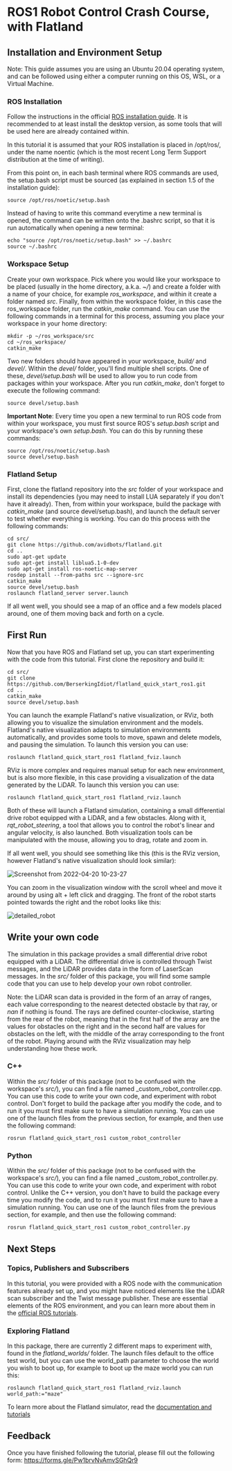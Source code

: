 # ROS1 Robot Control Crash Course, with Flatland

## Installation and Environment Setup

Note: This guide assumes you are using an Ubuntu 20.04 operating system, and can be followed using either a computer running on this OS, WSL, or a Virtual Machine.

### ROS Installation

Follow the instructions in the official [ROS installation guide](http://wiki.ros.org/noetic/Installation/Ubuntu). It is recommended to at least install the desktop version, as some tools that will be used here are already contained within.

In this tutorial it is assumed that your ROS installation is placed in /opt/ros/, under the name noentic (which is the most recent Long Term Support distribution at the time of writing).

From this point on, in each bash terminal where ROS commands are used, the setup.bash script must be sourced (as explained in section 1.5 of the installation guide):

```
source /opt/ros/noetic/setup.bash
```

Instead of having to write this command everytime a new terminal is opened, the command can be written onto the .bashrc script, so that it is run automatically when opening a new terminal:

```
echo "source /opt/ros/noetic/setup.bash" >> ~/.bashrc
source ~/.bashrc
```

### Workspace Setup

Create your own workspace. Pick where you would like your workspace to be placed (usually in the home directory, a.k.a. _~/_) and create a folder with a name of your choice, for example _ros\_workspace_, and within it create a folder named _src_. Finally, from within the workspace folder, in this case the ros_workspace folder, run the _catkin\_make_ command. You can use the following commands in a terminal for this process, assuming you place your workspace in your home directory:

```
mkdir -p ~/ros_workspace/src
cd ~/ros_workspace/
catkin_make
```

Two new folders should have appeared in your workspace, _build/_ and _devel/_. Within the _devel/_ folder, you'll find multiple shell scripts. One of these, _devel/setup.bash_ will be used to allow you to run code from packages within your workspace. After you run _catkin\_make_, don't forget to execute the following command:

```
source devel/setup.bash
```

**Important Note**: Every time you open a new terminal to run ROS code from within your workspace, you must first source ROS's _setup.bash_ script and your workspace's own _setup.bash_. You can do this by running these commands:

```
source /opt/ros/noetic/setup.bash
source devel/setup.bash
```

### Flatland Setup

First, clone the flatland repository into the _src_ folder of your workspace and install its dependencies (you may need to install LUA separately if you don't have it already). Then, from within your workspace, build the package with _catkin\_make_ (and source devel/setup.bash), and launch the default server to test whether everything is working. You can do this process with the following commands:

```
cd src/
git clone https://github.com/avidbots/flatland.git
cd ..
sudo apt-get update
sudo apt-get install liblua5.1-0-dev
sudo apt-get install ros-noetic-map-server
rosdep install --from-paths src --ignore-src
catkin_make
source devel/setup.bash
roslaunch flatland_server server.launch
```

If all went well, you should see a map of an office and a few models placed around, one of them moving back and forth on a cycle.

## First Run

Now that you have ROS and Flatland set up, you can start experimenting with the code from this tutorial. First clone the repository and build it:
```
cd src/
git clone https://github.com/BerserkingIdiot/flatland_quick_start_ros1.git
cd ..
catkin_make
source devel/setup.bash
```
You can launch the example Flatland's native visualization, or RViz, both allowing you to visualize the simulation environment and the models.
Flatland's native visualization adapts to simulation environments automatically, and provides some tools to move, spawn and delete models, and pausing the simulation. To launch this version you can use:
```
roslaunch flatland_quick_start_ros1 flatland_fviz.launch
```
RViz is more complex and requires manual setup for each new environment, but is also more flexible, in this case providing a visualization of the data generated by the LiDAR. To launch this version you can use:
```
roslaunch flatland_quick_start_ros1 flatland_rviz.launch
```
Both of these will launch a Flatland simulation, containing a small differential drive robot equipped with a LiDAR, and a few obstacles. Along with it, _rqt\_robot\_steering_, a tool that allows you to control the robot's linear and angular velocity, is also launched. Both visualization tools can be manipulated with the mouse, allowing you to drag, rotate and zoom in.

If all went well, you should see something like this (this is the RViz version, however Flatland's native visualization should look similar):

![Screenshot from 2022-04-20 10-23-27](https://user-images.githubusercontent.com/38168315/164197987-29a0a7ce-2651-4777-bcbb-07eb2cf1137f.png)

You can zoom in the visualization window with the scroll wheel and move it around by using alt + left click and dragging. The front of the robot starts pointed towards the right and the robot looks like this:

![detailed_robot](https://user-images.githubusercontent.com/38168315/175785428-7792a770-7a78-4777-91b3-50555e26e98a.png)

## Write your own code

The simulation in this package provides a small differential drive robot equipped with a LiDAR. The differential drive is controlled through Twist messages, and the LiDAR provides data in the form of LaserScan messages. In the _src/_ folder of this package, you will find some sample code that you can use to help develop your own robot controller.

Note: the LiDAR scan data is provided in the form of an array of ranges, each value corresponding to the nearest detected obstacle by that ray, or _nan_ if nothing is found. The rays are defined counter-clockwise, starting from the rear of the robot, meaning that in the first half of the array are the values for obstacles on the right and in the second half are values for obstacles on the left, with the middle of the array corresponding to the front of the robot. Playing around with the RViz visualization may help understanding how these work.

### C++

Within the _src/_ folder of this package (not to be confused with the workspace's _src/_), you can find a file named _custom_robot_controller.cpp. You can use this code to write your own code, and experiment with robot control. Don't forget to build the package after you modify the code, and to run it you must first make sure to have a simulation running. You can use one of the launch files from the previous section, for example, and then use the following command:
```
rosrun flatland_quick_start_ros1 custom_robot_controller
```

### Python

Within the _src/_ folder of this package (not to be confused with the workspace's _src/_), you can find a file named _custom_robot_controller.py. You can use this code to write your own code, and experiment with robot control. Unlike the C++ version, you don't have to build the package every time you modify the code, and to run it you must first make sure to have a simulation running. You can use one of the launch files from the previous section, for example, and then use the following command:
```
rosrun flatland_quick_start_ros1 custom_robot_controller.py
```

## Next Steps

### Topics, Publishers and Subscribers

In this tutorial, you were provided with a ROS node with the communication features already set up, and you might have noticed elements like the LiDAR scan subscriber and the Twist message publisher. These are essential elements of the ROS environment, and you can learn more about them in the [official ROS tutorials](http://wiki.ros.org/ROS/Tutorials).

### Exploring Flatland

In this package, there are currently 2 different maps to experiment with, found in the _flatland\_worlds/_ folder. The launch files default to the office test world, but you can use the world_path parameter to choose the world you wish to boot up, for example to boot up the maze world you can run this:
```
roslaunch flatland_quick_start_ros1 flatland_rviz.launch world_path:="maze" 
```

To learn more about the Flatland simulator, read the [documentation and tutorials](https://flatland-simulator.readthedocs.io/en/latest/)

## Feedback

Once you have finished following the tutorial, please fill out the following form: https://forms.gle/Pw1brvNvAmvSGhQr9

